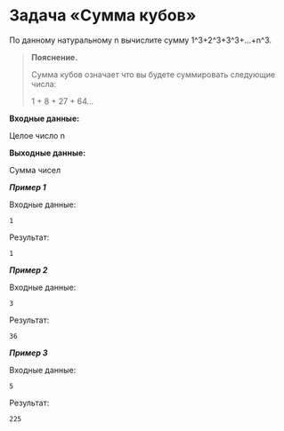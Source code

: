 # Задача «Сумма кубов»

По данному натуральному n вычислите сумму 1^3+2^3+3^3+...+n^3.

> **Пояснение.**
>
> Сумма кубов означает что вы будете суммировать следующие числа:
>
> 1 + 8 + 27 + 64...

**Входные данные:**

Целое число n

**Выходные данные:**

Сумма чисел

**_Пример 1_**

Входные данные:

```
1
```

Результат:

```
1
```

**_Пример 2_**

Входные данные:

```
3
```

Результат:

```
36
```

**_Пример 3_**

Входные данные:

```
5
```

Результат:

```
225
```


